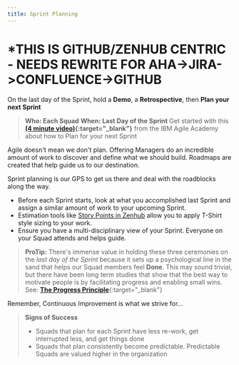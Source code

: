 ```yaml
---
title: Sprint Planning
---
```


# *THIS IS GITHUB/ZENHUB CENTRIC - NEEDS REWRITE FOR AHA->JIRA->CONFLUENCE->GITHUB

On the last day of the Sprint, hold a **Demo**, a **Retrospective**, then **Plan your next Sprint**

> **Who: Each Squad**
> **When: Last Day of the Sprint**
> Get started with this  **[(4 minute video)](http://agileacademy.w3ibm.mybluemix.net/standalone/iteration_planning/){:target="_blank"}** from the IBM Agile Academy about how to Plan for your next Sprint

Agile doesn't mean we don't plan. Offering Managers do an incredible amount of work to discover and define what we should build. Roadmaps are created that help guide us to our destination.

Sprint planning is our GPS to get us there and deal with the roadblocks along the way.

- Before each Sprint starts, look at what you accomplished last Sprint and assign a similar amount of work to your upcoming Sprint.
- Estimation tools like [Story Points in Zenhub](estimates-and-reports) allow you to apply T-Shirt style sizing to your work.
- Ensure you have a multi-disciplinary view of your Sprint. Everyone on your Squad attends and helps guide.

> **ProTip:** There's immense value in holding these three ceremonies on the _last day of the Sprint_ because it sets up a psychological line in the sand that helps our Squad members feel **Done**. This may sound trivial, but there have been long term studies that show that the best way to motivate people is by facilitating progress and enabling small wins. See: [**The Progress Principle**](https://www.safaribooksonline.com/library/view/the-progress-principle/9781422142738/){:target="_blank"}

Remember, Continuous Improvement is what we strive for...

> **Signs of Success**
> * Squads that plan for each Sprint have less re-work, get interrupted less, and get things done
> * Squads that plan consistently become predictable. Predictable Squads are valued higher in the organization
